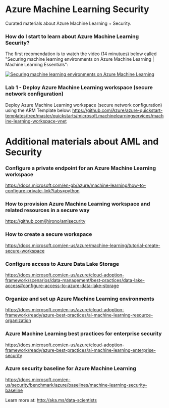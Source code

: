 # Azure Machine Learning Security

Curated materials about Azure Machine Learning + Security.

### How do I start to learn about Azure Machine Learning Security? 

The first recomendation is to watch the video (14 minutues) below called "Securing machine learning environments on Azure Machine Learning | Machine Learning Essentials":

[![Securing machine learning environments on Azure Machine Learning](https://img.youtube.com/vi/D0qsjJYj5Ow/0.jpg)](https://www.youtube.com/watch?v=D0qsjJYj5Ow "Securing machine learning environments on Azure Machine Learning")


### Lab 1 - Deploy Azure Machine Learning workspace (secure network configuration)

Deploy Azure Machine Learning workspace (secure network configuration) using the ARM Template below:
https://github.com/Azure/azure-quickstart-templates/tree/master/quickstarts/microsoft.machinelearningservices/machine-learning-workspace-vnet



# Additional materials about AML and Security 

### Configure a private endpoint for an Azure Machine Learning workspace
https://docs.microsoft.com/en-gb/azure/machine-learning/how-to-configure-private-link?tabs=python

### How to provision Azure Machine Learning workspace and related resources in a secure way
https://github.com/jhirono/amlsecurity

### How to create a secure workspace
https://docs.microsoft.com/en-us/azure/machine-learning/tutorial-create-secure-workspace

### Configure access to Azure Data Lake Storage
https://docs.microsoft.com/en-us/azure/cloud-adoption-framework/scenarios/data-management/best-practices/data-lake-access#configure-access-to-azure-data-lake-storage


### Organize and set up Azure Machine Learning environments
https://docs.microsoft.com/en-us/azure/cloud-adoption-framework/ready/azure-best-practices/ai-machine-learning-resource-organization

### Azure Machine Learning best practices for enterprise security
https://docs.microsoft.com/en-us/azure/cloud-adoption-framework/ready/azure-best-practices/ai-machine-learning-enterprise-security

### Azure security baseline for Azure Machine Learning
https://docs.microsoft.com/en-us/security/benchmark/azure/baselines/machine-learning-security-baseline

Learn more at: http://aka.ms/data-scientists


